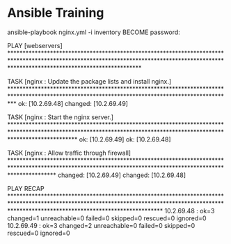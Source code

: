 # Ansible Training


 ansible-playbook nginx.yml -i inventory
BECOME password: 

PLAY [webservers] ******************************************************************************************************************************************************************************************

TASK [nginx : Update the package lists and install nginx.] *************************************************************************************************************************************************
ok: [10.2.69.48]
changed: [10.2.69.49]

TASK [nginx : Start the nginx server.] *********************************************************************************************************************************************************************
ok: [10.2.69.49]
ok: [10.2.69.48]

TASK [nginx : Allow traffic through firewall] **************************************************************************************************************************************************************
changed: [10.2.69.49]
changed: [10.2.69.48]

PLAY RECAP *************************************************************************************************************************************************************************************************
10.2.69.48                 : ok=3    changed=1    unreachable=0    failed=0    skipped=0    rescued=0    ignored=0   
10.2.69.49                 : ok=3    changed=2    unreachable=0    failed=0    skipped=0    rescued=0    ignored=0 
